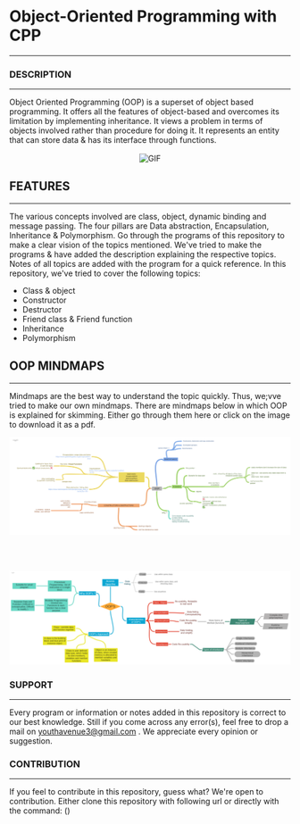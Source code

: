 # **Object-Oriented Programming with CPP**
---

### **DESCRIPTION**
---

Object Oriented Programming (OOP) is a superset of object based programming. It offers all the features of object-based and overcomes
its limitation by implementing inheritance. It views a problem in terms of objects involved rather than procedure for doing it. It represents an entity that can store data & has its interface through functions.

<p align="center">
<img align="center" alt="GIF" src="https://github.com/abhisheknaiidu/abhisheknaiidu/blob/master/code.gif?raw=true" width="500" height="320" />
</p>

## **FEATURES**
---

The various concepts involved are class, object, dynamic binding and message passing.
The four pillars are Data abstraction, Encapsulation, Inheritance & Polymorphism.
Go through the programs of this repository to make a clear vision of the topics mentioned.
We've tried to make the programs & have added the description explaining the respective topics.
Notes of all topics are added with the program for a quick reference.
In this repository, we've tried to cover the following topics:
- Class & object
- Constructor
- Destructor
- Friend class & Friend function
- Inheritance
- Polymorphism

## **OOP MINDMAPS**
---

Mindmaps are the best way to understand the topic quickly. Thus, we;vve tried to make our own mindmaps.
There are mindmaps below in which OOP is explained for skimming.
Either go through them here or click on the image to download it as a pdf.
<br>
<p align="left"> <a href="https://github.com/Youth-Avenue-2021/Object-Oriented-CPP/blob/master/src/OOP_1.pdf" download><img src="https://github.com/Youth-Avenue-2021/Object-Oriented-CPP/blob/master/src/oop_1.png"/></a> </p>
<br><br>
<p align="left"> <a href="https://github.com/Youth-Avenue-2021/Object-Oriented-CPP/blob/master/src/OOP_2.pdf" download><img src="https://github.com/Youth-Avenue-2021/Object-Oriented-CPP/blob/master/src/oop_2.png"/></a> </p>

### **SUPPORT**
---

Every program or information or notes added in this repository is correct to our best knowledge. Still if you come across any error(s), feel free to drop a mail on 
youthavenue3@gmail.com . We appreciate every opinion or suggestion.

### **CONTRIBUTION**
---

If you feel to contribute in this repository, guess what? We're open to contribution. Either clone this repository with following url or directly with the command: ()



